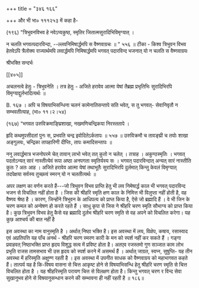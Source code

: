 +++
title = "३४६ १६६"

+++
और भी भा० १११२५३ में कहा है- 

(१९६) "त्रिभुवनविभव हे नवेऽप्यकुष्ठ, स्मृतिर जितात्मसुरादिभिविमृग्यात् । 

न चलति भगवत्पदारविन्दा, --ल्लवनिमिषार्द्धमपि स वैष्णवाग्रचः ॥ " ५५६ ॥ टीका - किश्व त्रिभुवन विभव हेतवेऽपि त्रैलोक्य राज्यार्थमपि लवार्द्धमपि निमिषार्द्धमपि भगवत् पदारविन्द भजनात् यो न चलति स वैष्णवाग्रयः 

श्रीभक्ति सन्दर्भः 

[[४०५]]

अचलनत्वे हेतुः - त्रिभुवनेति । तत्र हेतुः - अजिते हरावेव आत्मा येषां तैब्रह्म प्रभृतिभिः सुरादिभिरपि विमृग्याद्दुर्लभादित्यर्थः ॥ 

B. १६७ । अपि च विषयाभिसन्धिना चलनं कामेनातिसन्तापे सति भवेत्, स तु भगवत्- सेवानिवृतौ न सम्भवतीत्याह, (भा० ११।२।५४) 

(१६७) “भगवत उरुविक्रमाङ्घ्रिशाखा, नखमणिचन्द्रिकया निरस्ततापे । 

हृदि कथमुपसीदतां पुनः स, प्रभवति चन्द्र इवोदितेऽर्कतापः ॥ ५५७ ॥ उरुविक्रमौ च तावङ्घ्री च तयोः शाखा अङ्गुलयः, चन्द्रिका तापहारिणी दीप्तिः, तापः कमादिसन्तापः ॥ 

ननु लवार्द्धमात्र भजनोपरमे चेत् तावान् लाभो भवेत् तत् कुतो न चलेत् । तत्राह । अकुण्ठस्मृतिः । भगवत् पदतोऽन्यत् सारं नास्तीत्येवं रूपा अष्ठा अनपगता स्मृतिर्यस्य सः । भगवत् पदारविन्दात् अन्यत् सारं नास्तीति कुतः ? अतः आह । अजिते हरावेव आत्मा येषां तथाभूतैः सुरादिभिरपि दुर्लमात् किन्तु केवलं विमृग्यात् तदपेक्षया सर्वस्य तुच्छत्वं स्मरन् यो न चलतीत्यर्थः ॥ 

अपर लक्षण का वर्णन करते हैं---जो त्रिभुवन विभव प्राप्ति हेतु भी लव निमेषार्द्ध काल भी भगवत् पदारविन्द भजन से विचलित नहीं होता है । जिस की श्रीहरि स्मृति क्षण काल के निमित्त भी विलुप्ता नहीं होती है, वह वैष्णव श्रेष्ठ है । कारण, जिन्होंने त्रिभुवन के आधिपत्य को प्राप्त किया है, ऐसे जो ब्रह्मादि हैं । वे भी जिन के चरण कमल को अन्वेषण हो करते रहते हैं । साधु कृपा से जिस ने श्रीहरि चरण स्मृति सौभाग्य को प्राप्त किया है। कुछ त्रिभुवन विभव हेतु कैसे वह ब्रह्मादि दुर्लभ श्रीहरि चरण स्मृति से वह अपने को विचलित करेगा। यह कुछ आश्चर्य की बात नहीं है 

इस अवस्था का नाम वानुस्मृति है । अर्थात् निष्ठा भक्ति है। इस अवस्था में लय, विक्षेप, कषाय, रसास्वाद एवं अप्रतिपत्ति यह पाँच अनर्थ - श्रीहरि चरण स्मरण कारी के मन को स्पर्श नहीं कर सकते हैं । गङ्गा प्रवाहवत् निष्ठाभक्ति प्राप्त हृदय विशुद्ध सत्व में प्रविष्ट होता है। अतएव रजस्तमो गुण सञ्जात काम लोभ प्रभृति राजस तामसभाव भी उस हृदय को स्पर्श करने में असमर्थ हैं । अर्थात् जाग्रत, स्वप्न, सुषुप्ति- यह तीन अवस्था में हरिस्मृति अक्षुण्ण रहती है । इस अवस्था में उपनीत साधक को वैष्णवाग्रय को महाभागवत कहते हैं। तात्पर्य यह है कि-विषय वासना से चित्त आकृष्ट होने से विषयाभिसन्धि हेतु श्रीहरि चरण स्मृति से चित्त विचलित होता है । यह श्रीहरिस्मृति परायण चित्त से विलक्षण होता है। किन्तु भगवत् चरण र विन्द सेवा सुखानुभव होने से विषयानुसन्धान करने की सम्भावना ही नहीं रहती है ॥ १८६॥ 

